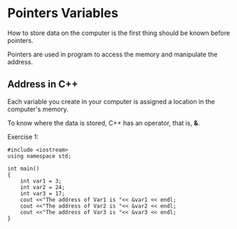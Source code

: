 # Pointers Variables

How to store data on the computer is the first thing should be known before pointers.

Pointers are used in program to access the memory and manipulate the address.

## Address in C++

Each variable you create in your computer is assigned a location in the computer's memory.

To know where the data is stored, C++ has an operator, that is, **&**.

Exercise 1:

```
#include <iostream>
using namespace std;

int main()
{
    int var1 = 3;
    int var2 = 24;
    int var3 = 17;
    cout <<"The address of Var1 is "<< &var1 << endl;
    cout <<"The address of Var2 is "<< &var2 << endl;
    cout <<"The address of Var3 is "<< &var3 << endl;
}
```